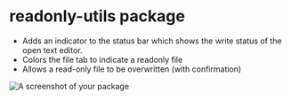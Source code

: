 # readonly-utils package

- Adds an indicator to the status bar which shows the write status of the open text editor.
- Colors the file tab to indicate a readonly file
- Allows a read-only file to be overwritten (with confirmation)

![A screenshot of your package](https://f.cloud.github.com/assets/69169/2290250/c35d867a-a017-11e3-86be-cd7c5bf3ff9b.gif)
